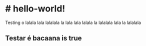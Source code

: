 <html>
  <head>
    </head>
  <body>

<h1> # hello-world! </h1>
<p>Testing o lalala lala lalalala la lala
lala lalala la lalalala lala la lalalala</p>

<h2>Testar é bacaana is true</h2>

  </body>
</html>
